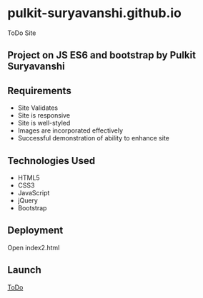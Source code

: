 # pulkit-suryavanshi.github.io
ToDo Site
## Project on JS ES6 and bootstrap by Pulkit Suryavanshi


## Requirements

* Site Validates
* Site is responsive
* Site is well-styled
* Images are incorporated effectively
* Successful demonstration of ability to enhance site

## Technologies Used
* HTML5
* CSS3
* JavaScript
* jQuery
* Bootstrap

## Deployment
Open index2.html

## Launch
[ToDo](https://pulkit-suryavanshi.github.io/TODO-list-using-JS-and-bootstrap/)
